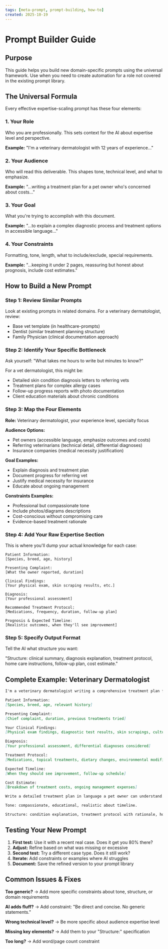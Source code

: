 ```yaml
---
tags: [meta-prompt, prompt-building, how-to]
created: 2025-10-19
---
```



# Prompt Builder Guide


## Purpose

This guide helps you build new domain-specific prompts using the universal framework. Use when you need to create automation for a role not covered in the existing prompt library.


## The Universal Formula

Every effective expertise-scaling prompt has these four elements:


### 1. Your Role

Who you are professionally. This sets context for the AI about expertise level and perspective.

**Example:** "I'm a veterinary dermatologist with 12 years of experience..."


### 2. Your Audience

Who will read this deliverable. This shapes tone, technical level, and what to emphasize.

**Example:** "...writing a treatment plan for a pet owner who's concerned about costs..."


### 3. Your Goal

What you're trying to accomplish with this document.

**Example:** "...to explain a complex diagnostic process and treatment options in accessible language..."


### 4. Your Constraints

Formatting, tone, length, what to include/exclude, special requirements.

**Example:** "...keeping it under 2 pages, reassuring but honest about prognosis, include cost estimates."


## How to Build a New Prompt


### Step 1: Review Similar Prompts

Look at existing prompts in related domains. For a veterinary dermatologist, review:

- Base vet template (in healthcare-prompts)
- Dentist (similar treatment planning structure)
- Family Physician (clinical documentation approach)


### Step 2: Identify Your Specific Bottleneck

Ask yourself: "What takes me hours to write but minutes to know?"

For a vet dermatologist, this might be:

- Detailed skin condition diagnosis letters to referring vets
- Treatment plans for complex allergy cases
- Follow-up progress reports with photo documentation
- Client education materials about chronic conditions


### Step 3: Map the Four Elements

**Role:** Veterinary dermatologist, your experience level, specialty focus

**Audience Options:**

- Pet owners (accessible language, emphasize outcomes and costs)
- Referring veterinarians (technical detail, differential diagnoses)
- Insurance companies (medical necessity justification)

**Goal Examples:**

- Explain diagnosis and treatment plan
- Document progress for referring vet
- Justify medical necessity for insurance
- Educate about ongoing management

**Constraints Examples:**

- Professional but compassionate tone
- Include photos/diagrams descriptions
- Cost-conscious without compromising care
- Evidence-based treatment rationale


### Step 4: Add Your Raw Expertise Section

This is where you'll dump your actual knowledge for each case:

```
Patient Information:
[Species, breed, age, history]

Presenting Complaint:
[What the owner reported, duration]

Clinical Findings:
[Your physical exam, skin scraping results, etc.]

Diagnosis:
[Your professional assessment]

Recommended Treatment Protocol:
[Medications, frequency, duration, follow-up plan]

Prognosis & Expected Timeline:
[Realistic outcomes, when they'll see improvement]
```


### Step 5: Specify Output Format

Tell the AI what structure you want:

"Structure: clinical summary, diagnosis explanation, treatment protocol, home care instructions, follow-up plan, cost estimate."


## Complete Example: Veterinary Dermatologist

```markdown
I'm a veterinary dermatologist writing a comprehensive treatment plan for a pet owner.

Patient Information:
[Species, breed, age, relevant history]

Presenting Complaint:
[Chief complaint, duration, previous treatments tried]

Your Clinical Findings:
[Physical exam findings, diagnostic test results, skin scrapings, cultures, etc.]

Diagnosis:
[Your professional assessment, differential diagnoses considered]

Treatment Protocol:
[Medications, topical treatments, dietary changes, environmental modifications]

Expected Timeline:
[When they should see improvement, follow-up schedule]

Cost Estimate:
[Breakdown of treatment costs, ongoing management expenses]

Write a detailed treatment plan in language a pet owner can understand. Explain the condition, why this treatment approach, what to expect, and how to manage at home. Address cost concerns by explaining long-term value.

Tone: compassionate, educational, realistic about timeline.

Structure: condition explanation, treatment protocol with rationale, home care instructions, expected timeline, cost breakdown, follow-up plan.
```


## Testing Your New Prompt

1. **First test:** Use it with a recent real case. Does it get you 80% there?
2. **Adjust:** Refine based on what was missing or excessive
3. **Second test:** Try a different case type. Does it still work?
4. **Iterate:** Add constraints or examples where AI struggles
5. **Document:** Save the refined version to your prompt library


## Common Issues & Fixes

**Too generic?** → Add more specific constraints about tone, structure, or domain requirements

**AI adds fluff?** → Add constraint: "Be direct and concise. No generic statements."

**Wrong technical level?** → Be more specific about audience expertise level

**Missing key elements?** → Add them to your "Structure:" specification

**Too long?** → Add word/page count constraint
